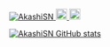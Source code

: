 <p align="left">
  <a href="https://github.com/AkashiSN/AkashiSN/">
    <img src="https://komarev.com/ghpvc/?username=AkashiSN" alt="AkashiSN" />
  </a>
  <a href="http://twitter.com/Akashi_SN">
    <img height="20" src="https://img.shields.io/twitter/follow/Akashi_SN?label=Follower&logo=twitter&style=flat" />
  </a>
  <a href="https://github.com/AkashiSN">
    <img height="20" src="https://img.shields.io/github/followers/AkashiSN?label=Follower&logo=github&style=flat" />
  </a>
</p>

[![AkashiSN GitHub stats](https://github-readme-stats.vercel.app/api?username=AkashiSN&show_icons=true&count_private=true)](https://github.com/anuraghazra/github-readme-stats)
